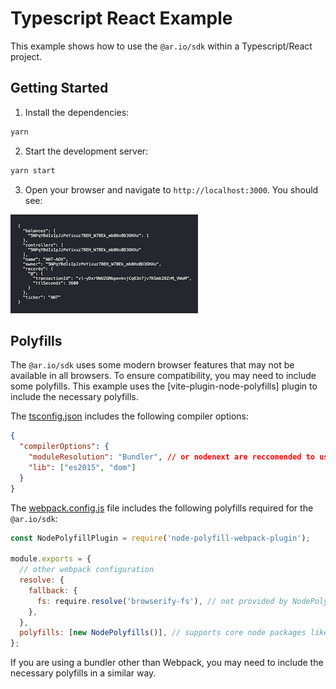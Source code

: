 # Typescript React Example

This example shows how to use the `@ar.io/sdk` within a Typescript/React project.

## Getting Started

1. Install the dependencies:

```bash
yarn
```

2. Start the development server:

```bash
yarn start
```

3. Open your browser and navigate to `http://localhost:3000`. You should see:

![screenshot](./public/screenshot.png)

## Polyfills

The `@ar.io/sdk` uses some modern browser features that may not be available in all browsers. To ensure compatibility, you may need to include some polyfills. This example uses the [vite-plugin-node-polyfills] plugin to include the necessary polyfills.

The [tsconfig.json](./tsconfig.json) includes the following compiler options:

```json
{
  "compilerOptions": {
    "moduleResolution": "Bundler", // or nodenext are reccomended to use named exports (e.g. @ar.io/sdk/web)
    "lib": ["es2015", "dom"]
  }
}
```

The [webpack.config.js](./webpack.config.js) file includes the following polyfills required for the `@ar.io/sdk`:

```javascript
const NodePolyfillPlugin = require('node-polyfill-webpack-plugin');

module.exports = {
  // other webpack configuration
  resolve: {
    fallback: {
      fs: require.resolve('browserify-fs'), // not provided by NodePolyfills, so provide it here
    },
  },
  polyfills: [new NodePolyfills()], // supports core node packages like `crypto`, `process`, etc.
};
```

If you are using a bundler other than Webpack, you may need to include the necessary polyfills in a similar way.
